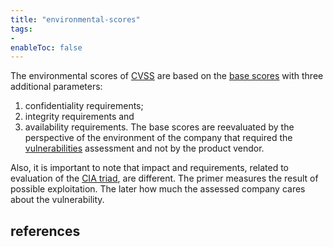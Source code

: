 ```yaml
---
title: "environmental-scores"
tags:
- 
enableToc: false
---
```


The environmental scores of [CVSS](notes/cvss.md) are based on the [base scores](notes/base-scores.md) with three additional parameters:
1. confidentiality requirements;
1. integrity requirements and
1. availability requirements.
The base scores are reevaluated by the perspective of the environment of the company that required the [vulnerabilities](notes/vulnerability.md) assessment and not by the product vendor.

Also, it is important to note that impact and requirements, related to evaluation of the [CIA triad](notes/cia-triad.md), are different. The primer measures the result of possible exploitation. The later how much the assessed company cares about the vulnerability.

## references

